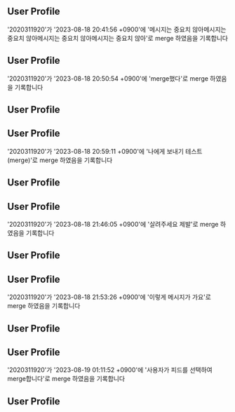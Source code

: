 ## User Profile
'2020311920'가 '2023-08-18 20:41:56 +0900'에 '메시지는 중요치 않아메시지는 중요치 않아메시지는 중요치 않아메시지는 중요치 않아'로 merge 하였음을 기록합니다



## User Profile
'2020311920'가 '2023-08-18 20:50:54 +0900'에 'merge했다'로 merge 하였음을 기록합니다

## User Profile

## User Profile
'2020311920'가 '2023-08-18 20:59:11 +0900'에 '나에게 보내기 테스트(merge)'로 merge 하였음을 기록합니다

## User Profile

## User Profile
'2020311920'가 '2023-08-18 21:46:05 +0900'에 '살려주세요 제발'로 merge 하였음을 기록합니다

## User Profile

## User Profile
'2020311920'가 '2023-08-18 21:53:26 +0900'에 '이렇게 메시지가 가요'로 merge 하였음을 기록합니다

## User Profile

## User Profile
'2020311920'가 '2023-08-19 01:11:52 +0900'에 '사용자가 피드를 선택하여 merge합니다'로 merge 하였음을 기록합니다

## User Profile

